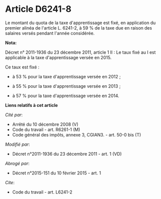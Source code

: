 # Article D6241-8

Le montant du quota de la taxe d'apprentissage est fixé, en application du premier alinéa de l'article L. 6241-2, à 59 % de
la taxe due en raison des salaires versés pendant l'année considérée.

**Nota:**

Décret n° 2011-1936 du 23 décembre 2011, article 1 II : Le taux fixé au I est applicable à la taxe d'apprentissage versée en
2015. 

Ce taux est fixé : 

- à 53 % pour la taxe d'apprentissage versée en 2012 ; 

- à 55 % pour la taxe d'apprentissage versée en 2013 ; 

- à 57 % pour la taxe d'apprentissage versée en 2014.

**Liens relatifs à cet article**

_Cité par_:

  - Arrêté du 10 décembre 2008 (V)
  - Code du travail - art. R6261-1 (M)
  - Code général des impôts, annexe 3, CGIAN3. - art. 50-0 bis (T)

_Modifié par_:

  - Décret n°2011-1936 du 23 décembre 2011 - art. 1 (VD)

_Abrogé par_:

  - Décret n°2015-151 du 10 février 2015 - art. 1

_Cite_:

  - Code du travail - art. L6241-2
